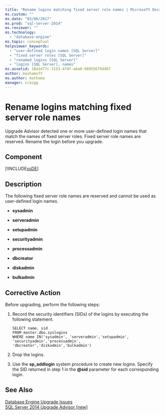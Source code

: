 ```yaml
---
title: "Rename logins matching fixed server role names | Microsoft Docs"
ms.custom: ""
ms.date: "03/06/2017"
ms.prod: "sql-server-2014"
ms.reviewer: ""
ms.technology: 
  - "database-engine"
ms.topic: conceptual
helpviewer_keywords: 
  - "user-defined login names [SQL Server]"
  - "fixed server roles [SQL Server]"
  - "renamed logins [SQL Server]"
  - "logins [SQL Server], names"
ms.assetid: 10a1d77c-3153-474f-a6a0-969556794467
author: mashamsft
ms.author: mathoma
manager: craigg
---
```

# Rename logins matching fixed server role names
  Upgrade Advisor detected one or more user-defined login names that match the names of fixed server roles. Fixed server role names are reserved. Rename the login before you upgrade.  
  
## Component  
 [!INCLUDE[ssDE](../../includes/ssde-md.md)]  
  
## Description  
 The following fixed server role names are reserved and cannot be used as user-defined login names.  
  
-   **sysadmin**  
  
-   **serveradmin**  
  
-   **setupadmin**  
  
-   **securityadmin**  
  
-   **processadmin**  
  
-   **dbcreator**  
  
-   **diskadmin**  
  
-   **bulkadmin**  
  
## Corrective Action  
 Before upgrading, perform the following steps:  
  
1.  Record the security identifiers (SIDs) of the logins by executing the following statement.  
  
    ```  
    SELECT name, sid   
    FROM master.dbo.syslogins   
    WHERE name IN('sysadmin', 'serveradmin','setupadmin', 'securityadmin','processadmin', 'dbcreator','diskadmin','bulkadmin')  
    ```  
  
2.  Drop the logins.  
  
3.  Use the **sp_addlogin** system procedure to create new logins. Specify the SID returned in step 1 in the **@sid** parameter for each corresponding login.  
  
## See Also  
 [Database Engine Upgrade Issues](../../../2014/sql-server/install/database-engine-upgrade-issues.md)   
 [SQL Server 2014 Upgrade Advisor &#91;new&#93;](sql-server-2014-upgrade-advisor.md)  
  
  
